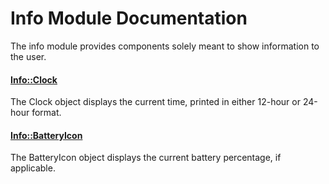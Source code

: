 # Info Module Documentation
The info module provides components solely meant to show information to the user.

#### [Info\::Clock](../../Source/GUI/Info/Info_Clock.h)
The Clock object displays the current time, printed in either 12-hour or 24-hour format.

#### [Info\::BatteryIcon](../../Source/GUI/Info/Info_BatteryIcon.h)
The BatteryIcon object displays the current battery percentage, if applicable.

